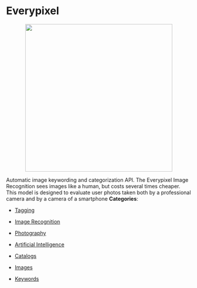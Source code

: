 # Everypixel

<p align="center">
    <img width="400" src="https://raw.githubusercontent.com/awesome-apis/awesome-apis/apis/everypixel/logo_256x256.png" />
</p>


Automatic image keywording and categorization API.  The Everypixel Image Recognition sees images like a human, but costs several times cheaper. This model is designed to evaluate user photos taken both by a professional camera and by a camera of a smartphone
**Categories**:

- [Tagging](https://github/awesome-apis/awesome-apis#tagging)

- [Image Recognition](https://github/awesome-apis/awesome-apis#image-recognition)

- [Photography](https://github/awesome-apis/awesome-apis#photography)

- [Artificial Intelligence](https://github/awesome-apis/awesome-apis#artificial-intelligence)

- [Catalogs](https://github/awesome-apis/awesome-apis#catalogs)

- [Images](https://github/awesome-apis/awesome-apis#images)

- [Keywords](https://github/awesome-apis/awesome-apis#keywords)



